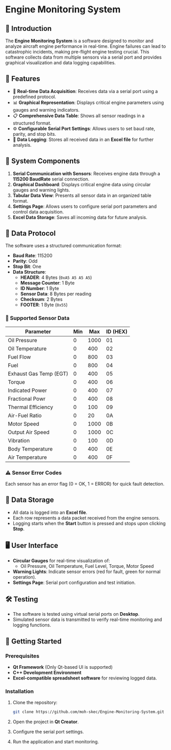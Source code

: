 # Engine Monitoring System

## 📌 Introduction

The **Engine Monitoring System** is a software designed to monitor and analyze aircraft engine performance in real-time. Engine failures can lead to catastrophic incidents, making pre-flight engine testing crucial. This software collects data from multiple sensors via a serial port and provides graphical visualization and data logging capabilities.

## 🎯 Features

- 📡 **Real-time Data Acquisition**: Receives data via a serial port using a predefined protocol.
- 📊 **Graphical Representation**: Displays critical engine parameters using gauges and warning indicators.
- 📋 **Comprehensive Data Table**: Shows all sensor readings in a structured format.
- ⚙️ **Configurable Serial Port Settings**: Allows users to set baud rate, parity, and stop bits.
- 📁 **Data Logging**: Stores all received data in an **Excel file** for further analysis.

## 🔧 System Components

1. **Serial Communication with Sensors**: Receives engine data through a **115200 BaudRate** serial connection.
2. **Graphical Dashboard**: Displays critical engine data using circular gauges and warning lights.
3. **Tabular Data View**: Presents all sensor data in an organized table format.
4. **Settings Page**: Allows users to configure serial port parameters and control data acquisition.
5. **Excel Data Storage**: Saves all incoming data for future analysis.

## 🔄 Data Protocol

The software uses a structured communication format:

- **Baud Rate**: 115200
- **Parity**: Odd
- **Stop Bit**: One
- **Data Structure**:
  - **HEADER**: 4 Bytes (`0xA5 A5 A5 A5`)
  - **Message Counter**: 1 Byte
  - **ID Number**: 1 Byte
  - **Sensor Data**: 8 Bytes per reading
  - **Checksum**: 2 Bytes
  - **FOOTER**: 1 Byte (`0x55`)

### 📡 Supported Sensor Data

| Parameter              | Min | Max  | ID (HEX) |
|------------------------|-----|------|----------|
| Oil Pressure           | 0   | 1000 | 01       |
| Oil Temperature        | 0   | 400  | 02       |
| Fuel Flow              | 0   | 800  | 03       |
| Fuel                   | 0   | 800  | 04       |
| Exhaust Gas Temp (EGT) | 0   | 400  | 05       |
| Torque                 | 0   | 400  | 06       |
| Indicated Power        | 0   | 400  | 07       |
| Fractional Powr        | 0   | 400  | 08       |
| Thermal Efficiency     | 0   | 100  | 09       |
| Air-Fuel Ratio         | 0   | 20   | 0A       |
| Motor Speed            | 0   | 1000 | 0B       |
| Output Air Speed       | 0   | 1000 | 0C       |
| Vibration              | 0   | 100  | 0D       |
| Body Temperature       | 0   | 400  | 0E       |
| Air Temperature        | 0   | 400  | 0F       |

### ⚠️ Sensor Error Codes

Each sensor has an error flag (0 = OK, 1 = ERROR) for quick fault detection.

## 📂 Data Storage

- All data is logged into an **Excel file**.
- Each row represents a data packet received from the engine sensors.
- Logging starts when the **Start** button is pressed and stops upon clicking **Stop**.

## 🖥️ User Interface

- **Circular Gauges** for real-time visualization of:
  - Oil Pressure, Oil Temperature, Fuel Level, Torque, Motor Speed
- **Warning Lights**: Indicate sensor errors (red for fault, green for normal operation).
- **Settings Page**: Serial port configuration and test initiation.

## 🛠️ Testing

- The software is tested using virtual serial ports on **Desktop**.
- Simulated sensor data is transmitted to verify real-time monitoring and logging functions.

## 🚀 Getting Started

### Prerequisites

- **Qt Framework** (Only Qt-based UI is supported)
- **C++ Development Environment**
- **Excel-compatible spreadsheet software** for reviewing logged data.

### Installation

1. Clone the repository:

   ```sh
   git clone https://github.com/moh-skec/Engine-Monitoring-System.git
   ```

2. Open the project in **Qt Creator**.
3. Configure the serial port settings.
4. Run the application and start monitoring.
